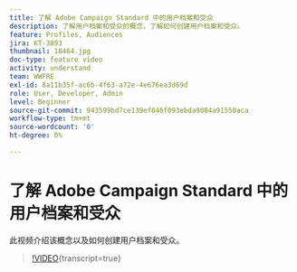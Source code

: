```yaml
---
title: 了解 Adobe Campaign Standard 中的用户档案和受众
description: 了解用户档案和受众的概念，了解如何创建用户档案和受众。
feature: Profiles, Audiences
jira: KT-3893
thumbnail: 18464.jpg
doc-type: feature video
activity: understand
team: WWFRE
exl-id: 8a11b35f-ac6b-4f63-a72e-4e676ea3d69d
role: User, Developer, Admin
level: Beginner
source-git-commit: 943599bd7ce139ef846f093ebda9084a91550aca
workflow-type: tm+mt
source-wordcount: '0'
ht-degree: 0%

---
```


# 了解 Adobe Campaign Standard 中的用户档案和受众

此视频介绍该概念以及如何创建用户档案和受众。

>[!VIDEO](https://video.tv.adobe.com/v/18464?learn=on){transcript=true}
